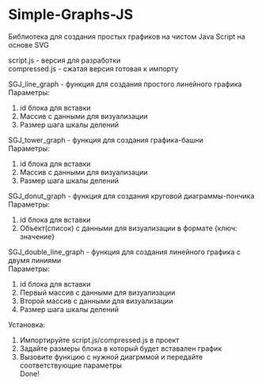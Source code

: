 # Simple-Graphs-JS
Библиотека для создания простых графиков на чистом Java Script на основе SVG  
  
script.js - версия для разработки  
compressed.js - сжатая версия готовая к импорту  
  
SGJ_line_graph - функция для создания простого линейного графика  
Параметры:  
1) id блока для вставки  
2) Массив с данными для визуализации  
3) Размер шага шкалы делений  
  
SGJ_tower_graph - функция для создания графика-башни  
Параметры:  
1) id блока для вставки  
2) Массив с данными для визуализации  
3) Размер шага шкалы делений  
  
SGJ_donut_graph - функция для создания круговой диаграммы-пончика  
Параметры:  
1) id блока для вставки  
2) Объект(список) с данными для визуализации в формате {ключ: значение}    
   
SGJ_double_line_graph - функция для создания линейного графика с двумя линиями  
Параметры:  
1) id блока для вставки  
2) Первый массив с данными для визуализации  
3) Второй массив с данными для визуализации  
3) Размер шага шкалы делений  
  
Установка:  
1) Импортируйте script.js/compressed.js в проект  
2) Задайте размеры блока в который будет вставален график  
3) Вызовите функцию с нужной диагрммой и передайте соответствующие параметры  
Done!
